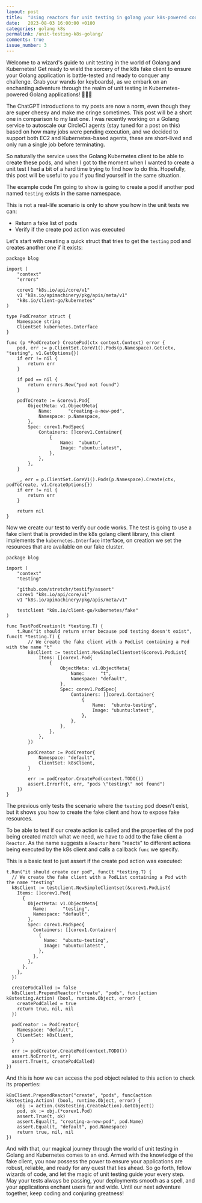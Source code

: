 ```yaml
---
layout: post
title:  "Using reactors for unit testing in golang your k8s-powered code"
date:   2023-08-03 16:00:00 +0100
categories: golang k8s
permalink: /unit-testing-k8s-golang/
comments: true
issue_number: 3
---
```


Welcome to a wizard's guide to unit testing in the world of Golang and Kubernetes! Get ready to wield the sorcery of the k8s fake client to ensure your Golang application is battle-tested and ready to conquer any challenge. Grab your wands (or keyboards), as we embark on an enchanting adventure through the realm of unit testing in Kubernetes-powered Golang applications! 🧙🚀🔮

The ChatGPT introductions to my posts are now a norm, even though they are super cheesy and make me cringe sometimes. This post will be a short one in comparison to my last one. I was recently working on a Golang service to autoscale our CircleCI agents (stay tuned for a post on this) based on how many jobs were pending execution, and we decided to support both EC2 and Kubernetes-based agents, these are short-lived and only run a single job before terminating.

So naturally the service uses the Golang Kubernetes client to be able to create these pods, and when I got to the moment when I wanted to create a unit test I had a bit of a hard time trying to find how to do this. Hopefully, this post will be useful to you if you find yourself in the same situation.

The example code I'm going to show is going to create a pod if another pod named `testing` exists in the same namespace.

This is not a real-life scenario is only to show you how in the unit tests we can:
* Return a fake list of pods
* Verify if the create pod action was executed

Let's start with creating a quick struct that tries to get the `testing` pod and creates another one if it exists:
```golang
package blog

import (
	"context"
	"errors"

	corev1 "k8s.io/api/core/v1"
	v1 "k8s.io/apimachinery/pkg/apis/meta/v1"
	"k8s.io/client-go/kubernetes"
)

type PodCreator struct {
	Namespace string
	ClientSet kubernetes.Interface
}

func (p *PodCreator) CreatePod(ctx context.Context) error {
	pod, err := p.ClientSet.CoreV1().Pods(p.Namespace).Get(ctx, "testing", v1.GetOptions{})
	if err != nil {
		return err
	}

	if pod == nil {
		return errors.New("pod not found")
	}

	podToCreate := &corev1.Pod{
		ObjectMeta: v1.ObjectMeta{
			Name:      "creating-a-new-pod",
			Namespace: p.Namespace,
		},
		Spec: corev1.PodSpec{
			Containers: []corev1.Container{
				{
					Name:  "ubuntu",
					Image: "ubuntu:latest",
				},
			},
		},
	}

	_, err = p.ClientSet.CoreV1().Pods(p.Namespace).Create(ctx, podToCreate, v1.CreateOptions{})
	if err != nil {
		return err
	}

	return nil
}
```

Now we create our test to verify our code works. The test is going to use a fake client that is provided in the k8s golang client library, this client implements the `kubernetes.Interface` interface, on creation we set the resources that are available on our fake cluster.

```golang
package blog

import (
	"context"
	"testing"

	"github.com/stretchr/testify/assert"
	corev1 "k8s.io/api/core/v1"
	v1 "k8s.io/apimachinery/pkg/apis/meta/v1"

	testclient "k8s.io/client-go/kubernetes/fake"
)

func TestPodCreation(t *testing.T) {
	t.Run("it should return error because pod testing doesn't exist", func(t *testing.T) {
		// We create the fake client with a PodList containing a Pod with the name "t"
		k8sClient := testclient.NewSimpleClientset(&corev1.PodList{
			Items: []corev1.Pod{
				{
					ObjectMeta: v1.ObjectMeta{
						Name:      "t",
						Namespace: "default",
					},
					Spec: corev1.PodSpec{
						Containers: []corev1.Container{
							{
								Name:  "ubuntu-testing",
								Image: "ubuntu:latest",
							},
						},
					},
				},
			},
		})

		podCreator := PodCreator{
			Namespace: "default",
			ClientSet: k8sClient,
		}

		err := podCreator.CreatePod(context.TODO())
		assert.Errorf(t, err, "pods \"testing\" not found")
	})
}
```

The previous only tests the scenario where the `testing` pod doesn't exist, but it shows you how to create the fake client and how to expose fake resources.

To be able to test if our create action is called and the properties of the pod being created match what we need, we have to add to the fake client a `Reactor`. As the name suggests a `Reactor` here "reacts" to different actions being executed by the k8s client and calls a callback `func` we specify.

This is a basic test to just assert if the create pod action was executed:

```golang
t.Run("it should create our pod", func(t *testing.T) {
  // We create the fake client with a PodList containing a Pod with the name "testing"
  k8sClient := testclient.NewSimpleClientset(&corev1.PodList{
    Items: []corev1.Pod{
      {
        ObjectMeta: v1.ObjectMeta{
          Name:      "testing",
          Namespace: "default",
        },
        Spec: corev1.PodSpec{
          Containers: []corev1.Container{
            {
              Name:  "ubuntu-testing",
              Image: "ubuntu:latest",
            },
          },
        },
      },
    },
  })

  createPodCalled := false
  k8sClient.PrependReactor("create", "pods", func(action k8stesting.Action) (bool, runtime.Object, error) {
    createPodCalled = true
    return true, nil, nil
  })

  podCreator := PodCreator{
    Namespace: "default",
    ClientSet: k8sClient,
  }

  err := podCreator.CreatePod(context.TODO())
  assert.NoError(t, err)
  assert.True(t, createPodCalled)
})
```

And this is how we can access the pod object related to this action to check its properties:

```golang
k8sClient.PrependReactor("create", "pods", func(action k8stesting.Action) (bool, runtime.Object, error) {
    obj := action.(k8stesting.CreateAction).GetObject()
    pod, ok := obj.(*corev1.Pod)
    assert.True(t, ok)
    assert.Equal(t, "creating-a-new-pod", pod.Name)
    assert.Equal(t, "default", pod.Namespace)
    return true, nil, nil
})
```
And with that, our magical journey through the world of unit testing in Golang and Kubernetes comes to an end. Armed with the knowledge of the fake client, you now possess the power to ensure your applications are robust, reliable, and ready for any quest that lies ahead. So go forth, fellow wizards of code, and let the magic of unit testing guide your every step. May your tests always be passing, your deployments smooth as a spell, and your applications enchant users far and wide. Until our next adventure together, keep coding and conjuring greatness!